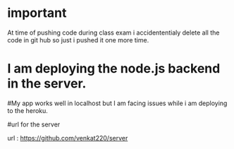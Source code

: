 # important
At time of pushing code during class exam i accidententialy delete all the code in git hub so just i pushed it one more time. 

# I am deploying the node.js backend in the server.

#My app works well in localhost but I am facing issues while i am deploying to the heroku.

#url for the server 

url :  https://github.com/venkat220/server



